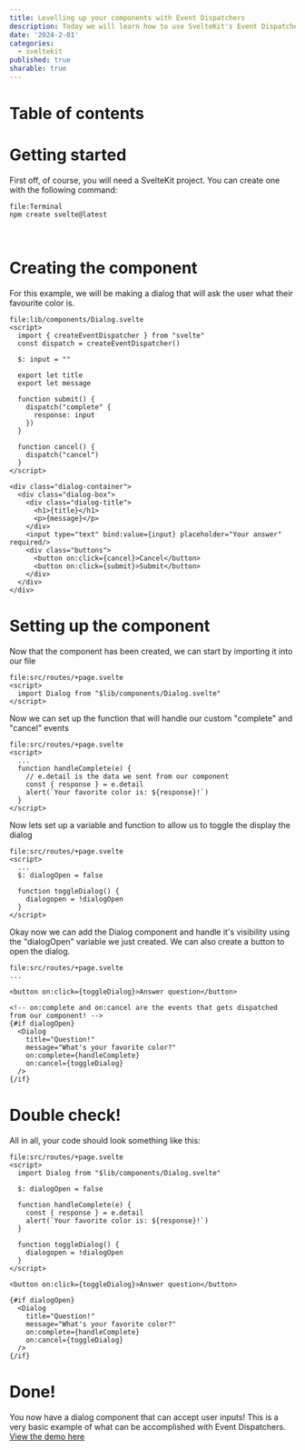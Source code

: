 ```yaml
---
title: Levelling up your components with Event Dispatchers
description: Today we will learn how to use SvelteKit's Event Dispatchers to handle data in your components
date: '2024-2-01'
categories:
  - sveltekit
published: true
sharable: true
---
```


# Table of contents

# Getting started
First off, of course, you will need a SvelteKit project. You can create one with the following command:

```
file:Terminal
npm create svelte@latest

```

<br>

# Creating the component

For this example, we will be making a dialog that will ask the user what their favourite color is.

```svelte
file:lib/components/Dialog.svelte
<script>
  import { createEventDispatcher } from "svelte"
  const dispatch = createEventDispatcher()

  $: input = ""

  export let title
  export let message

  function submit() {
    dispatch("complete" {
      response: input
    })
  }

  function cancel() {
    dispatch("cancel")
  }
</script>

<div class="dialog-container">
  <div class="dialog-box">
    <div class="dialog-title">
      <h1>{title}</h1>
      <p>{message}</p>
    </div>
    <input type="text" bind:value={input} placeholder="Your answer" required/>
    <div class="buttons">
      <button on:click={cancel}>Cancel</button>
      <button on:click={submit}>Submit</button>
    </div>
  </div>
</div>
```

# Setting up the component

Now that the component has been created, we can start by importing it into our file

```svelte
file:src/routes/+page.svelte
<script>
  import Dialog from "$lib/components/Dialog.svelte"
</script>
```

Now we can set up the function that will handle our custom "complete" and "cancel" events

```svelte
file:src/routes/+page.svelte
<script>
  ...
  function handleComplete(e) {
    // e.detail is the data we sent from our component
    const { response } = e.detail
    alert(`Your favorite color is: ${response}!`)
  }
</script>
```

Now lets set up a variable and function to allow us to toggle the display the dialog

```svelte
file:src/routes/+page.svelte
<script>
  ...
  $: dialogOpen = false

  function toggleDialog() {
    dialogopen = !dialogOpen
  }
</script>
```

Okay now we can add the Dialog component and handle it's visibility using the "dialogOpen" variable we just created. We can also create a button to open the dialog.

```svelte
file:src/routes/+page.svelte
...

<button on:click={toggleDialog}>Answer question</button>

<!-- on:complete and on:cancel are the events that gets dispatched from our component! -->
{#if dialogOpen}
  <Dialog
    title="Question!"
    message="What's your favorite color?"
    on:complete={handleComplete}
    on:cancel={toggleDialog}
  />
{/if}
```

# Double check!

All in all, your code should look something like this:

```svelte
file:src/routes/+page.svelte
<script>
  import Dialog from "$lib/components/Dialog.svelte"

  $: dialogOpen = false

  function handleComplete(e) {
    const { response } = e.detail
    alert(`Your favorite color is: ${response}!`)
  }

  function toggleDialog() {
    dialogopen = !dialogOpen
  }
</script>

<button on:click={toggleDialog}>Answer question</button>

{#if dialogOpen}
  <Dialog
    title="Question!"
    message="What's your favorite color?"
    on:complete={handleComplete}
    on:cancel={toggleDialog}
  />
{/if}
```

# Done!

You now have a dialog component that can accept user inputs! This is a very basic example of what can be accomplished with Event Dispatchers. [View the demo here](https://demo.bizo.dev/event-dispatcher)